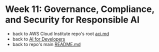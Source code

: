 # Week 11: Governance, Compliance, and Security for Responsible AI

* back to AWS Cloud Institute repo's root [aci.md](../aci.md)
* back to [AI for Developers](./ai-for-developers.md)
* back to repo's main [README.md](../../../README.md)
